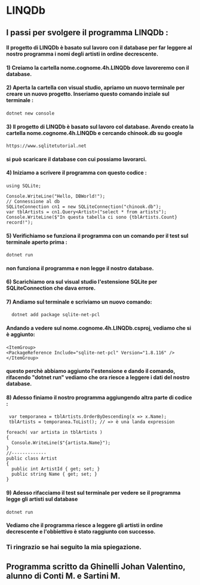 # LINQDb
## I passi per svolgere il programma LINQDb :
#### Il progetto di LINQDb è basato sul lavoro con il database per far leggere al nostro programma i nomi degli artisti in ordine decrescente.

#### 1) Creiamo la cartella nome.cognome.4h.LINQDb dove lavoreremo con il database.
#### 2) Aperta la cartella con visual studio, apriamo un nuovo terminale per creare un nuovo progetto. Inseriamo questo comando inziale sul terminale :
####
    dotnet new console

#### 3) Il progetto di LINQDb è basato sul lavoro col database. Avendo creato la cartella nome.cognome.4h.LINQDb e cercando chinook.db su google 
####
    https://www.sqlitetutorial.net

#### si può scaricare il database con cui possiamo lavorarci.
#### 4) Iniziamo a scrivere il programma con questo codice :
####
    using SQLite;

    Console.WriteLine("Hello, DBWorld!");
    // Connessione al db
    SQLiteConnection cn1 = new SQLiteConnection("chinook.db");
    var tblArtists = cn1.Query<Artist>("select * from artists");
    Console.WriteLine($"In questa tabella ci sono {tblArtists.Count} record!");

#### 5) Verifichiamo se funziona il programma con un comando per il test sul terminale aperto prima :
####
    dotnet run

#### non funziona il programma e non legge il nostro database.
#### 6) Scarichiamo ora sul visual studio l'estensione SQLite per SQLiteConnection che dava errore.
#### 7) Andiamo sul terminale e scriviamo un nuovo comando:
####
      dotnet add package sqlite-net-pcl
      
#### Andando a vedere sul nome.cognome.4h.LINQDb.csproj, vediamo che si è aggiunto:
####
    <ItemGroup>
    <PackageReference Include="sqlite-net-pcl" Version="1.8.116" />
    </ItemGroup>
#### questo perchè abbiamo aggiunto l'estensione e dando il comando, rifacendo "dotnet run" vediamo che ora riesce a leggere i dati del nostro database.
#### 8) Adesso finiamo il nostro programma aggiungendo altra parte di codice :
#### 
     var temporanea = tblArtists.OrderByDescending(x => x.Name);
     tblArtists = temporanea.ToList(); // => è una landa expression

    foreach( var artista in tblArtists )
    {
      Console.WriteLine($"{artista.Name}");
    }
    //-------------
    public class Artist
    {
      public int ArtistId { get; set; }
      public string Name { get; set; }
    }
#### 9) Adesso rifacciamo il test sul terminale per vedere se il programma legge gli artisti sul database
#### 
    dotnet run
#### Vediamo che il programma riesce a leggere gli artisti in ordine decrescente e l'obbiettivo è stato raggiunto con successo.
### Ti ringrazio se hai seguito la mia spiegazione.
## Programma scritto da Ghinelli Johan Valentino, alunno di Conti M. e Sartini M.
